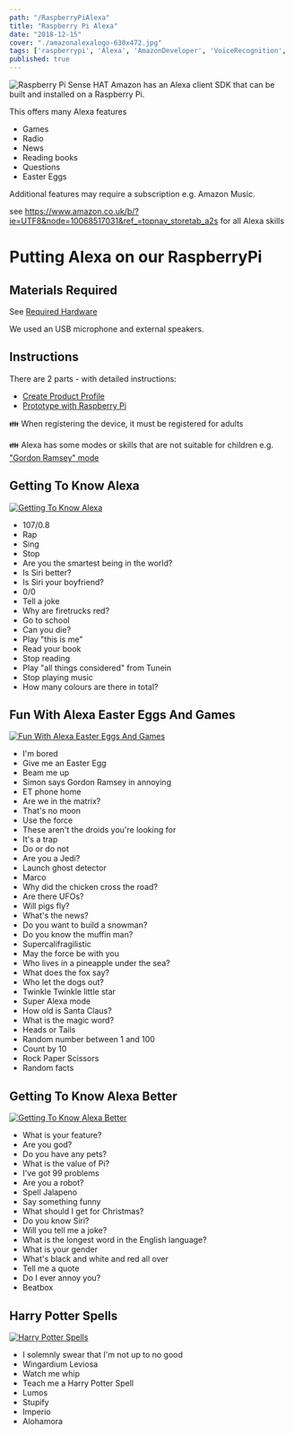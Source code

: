 ```yaml
---
path: "/RaspberryPiAlexa"
title: "Raspberry Pi Alexa"
date: "2018-12-15"
cover: "./amazonalexalogo-630x472.jpg"
tags: ['raspberrypi', 'Alexa', 'AmazonDeveloper', 'VoiceRecognition', 'AI', 'HarryPotter']
published: true
---
```


![Raspberry Pi Sense HAT](./amazonalexalogo-630x472.jpg)
Amazon has an Alexa client SDK that can be built and installed on a Raspberry Pi. 

This offers many Alexa features
- Games
- Radio
- News
- Reading books
- Questions
- Easter Eggs

Additional features may require a subscription e.g. Amazon Music.

see https://www.amazon.co.uk/b/?ie=UTF8&node=10068517031&ref_=topnav_storetab_a2s for all Alexa skills

# Putting Alexa on our RaspberryPi
## Materials Required
See [Required Hardware](https://developer.amazon.com/docs/alexa-voice-service/required-hardware.html)

We used an USB microphone and external speakers.

## Instructions
There are 2 parts - with detailed instructions:
- [Create Product Profile ](https://developer.amazon.com/docs/alexa-voice-service/register-a-product.html)
- [Prototype with Raspberry Pi](https://developer.amazon.com/docs/alexa-voice-service/required-hardware.html)

:family: When registering the device, it must be registered for adults

:family: Alexa has some modes or skills that are not suitable for children e.g. ["Gordon Ramsey" mode](https://www.amazon.co.uk/Ground-Control-Gordon-Ramsay/dp/B0797H5D2X)


## Getting To Know Alexa
[![Getting To Know Alexa ](./RaspberryPiAlexa_1-gsGZ5m5ho.jpg)](https://www.youtube.com/watch?v=1-gsGZ5m5ho)
- 107/0.8
- Rap 
- Sing
- Stop
- Are you the smartest being in the world?
- Is Siri better?
- Is Siri your boyfriend?
- 0/0
- Tell a joke
- Why are firetrucks red?
- Go to school
- Can you die?
- Play "this is me"
- Read your book
- Stop reading
- Play "all things considered" from Tunein
- Stop playing music
- How many colours are there in total?
 
## Fun With Alexa Easter Eggs And Games
[![Fun With Alexa Easter Eggs And Games ](./RaspberryPiAlexa_UgN-8e1j7nU.jpg)](https://www.youtube.com/watch?v=UgN-8e1j7nU)
- I'm bored
- Give me an Easter Egg
- Beam me up
- Simon says Gordon Ramsey in annoying
- ET phone home
- Are we in the matrix?
- That's no moon
- Use the force
- These aren't the droids you're looking for
- It's a trap
- Do or do not
- Are you a Jedi?
- Launch ghost detector
- Marco
- Why did the chicken cross the road?
- Are there UFOs?
- Will pigs fly?
- What's the news?
- Do you want to build a snowman?
- Do you know the muffin man?
- Supercalifragilistic
- May the force be with you
- Who lives in a pineapple under the sea?
- What does the fox say?
- Who let the dogs out?
- Twinkle Twinkle little star
- Super Alexa mode
- How old is Santa Claus?
- What is the magic word?
- Heads or Tails
- Random number between 1 and 100
- Count by 10
- Rock Paper Scissors
- Random facts

## Getting To Know Alexa Better
[![Getting To Know Alexa Better](./RaspberryPiAlexa_Pq4OO-1TDiw.jpg)](https://www.youtube.com/watch?v=Pq4OO-1TDiw)
- What is your feature?
- Are you god?
- Do you have any pets?
- What is the value of Pi?
- I've got 99 problems
- Are you a robot?
- Spell Jalapeno
- Say something funny
- What should I get for Christmas?
- Do you know Siri?
- Will you tell me a joke?
- What is the longest word in the English language?
- What is your gender
- What's black and white and red all over
- Tell me a quote
- Do I ever annoy you?
- Beatbox


## Harry Potter Spells
[![Harry Potter Spells](./RaspberryPiAlexa_FGQ5DFmlDFM.jpg)](https://www.youtube.com/watch?v=FGQ5DFmlDFM)
- I solemnly swear that I'm not up to no good
- Wingardium Leviosa
- Watch me whip
- Teach me a Harry Potter Spell
- Lumos
- Stupify
- Imperio
- Alohamora

















